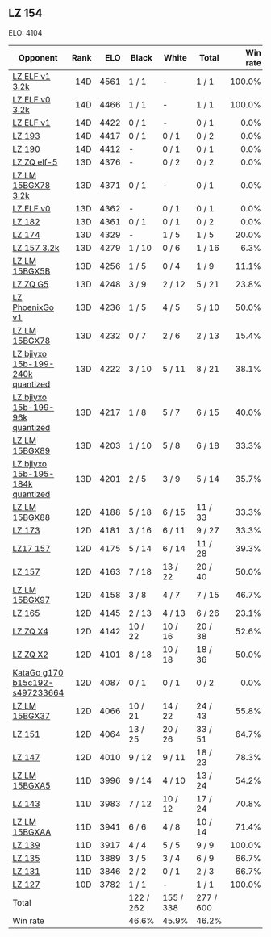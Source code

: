 ## LZ 154 ##

ELO: 4104

Opponent | Rank | ELO | Black | White | Total | Win rate
---------|-----:|----:|-------|-------|-------|-------:
[LZ ELF v1 3.2k](LZ%20ELF%20v1%203.2k.md) | 14D | 4561 | 1 / 1 | - | 1 / 1 | 100.0%
[LZ ELF v0 3.2k](LZ%20ELF%20v0%203.2k.md) | 14D | 4466 | 1 / 1 | - | 1 / 1 | 100.0%
[LZ ELF v1](LZ%20ELF%20v1.md) | 14D | 4422 | 0 / 1 | - | 0 / 1 | 0.0%
[LZ 193](LZ%20193.md) | 14D | 4417 | 0 / 1 | 0 / 1 | 0 / 2 | 0.0%
[LZ 190](LZ%20190.md) | 14D | 4412 | - | 0 / 1 | 0 / 1 | 0.0%
[LZ ZQ elf-5](LZ%20ZQ%20elf-5.md) | 13D | 4376 | - | 0 / 2 | 0 / 2 | 0.0%
[LZ LM 15BGX78 3.2k](LZ%20LM%2015BGX78%203.2k.md) | 13D | 4371 | 0 / 1 | - | 0 / 1 | 0.0%
[LZ ELF v0](LZ%20ELF%20v0.md) | 13D | 4362 | - | 0 / 1 | 0 / 1 | 0.0%
[LZ 182](LZ%20182.md) | 13D | 4361 | 0 / 1 | 0 / 1 | 0 / 2 | 0.0%
[LZ 174](LZ%20174.md) | 13D | 4329 | - | 1 / 5 | 1 / 5 | 20.0%
[LZ 157 3.2k](LZ%20157%203.2k.md) | 13D | 4279 | 1 / 10 | 0 / 6 | 1 / 16 | 6.3%
[LZ LM 15BGX5B](LZ%20LM%2015BGX5B.md) | 13D | 4256 | 1 / 5 | 0 / 4 | 1 / 9 | 11.1%
[LZ ZQ G5](LZ%20ZQ%20G5.md) | 13D | 4248 | 3 / 9 | 2 / 12 | 5 / 21 | 23.8%
[LZ PhoenixGo v1](LZ%20PhoenixGo%20v1.md) | 13D | 4236 | 1 / 5 | 4 / 5 | 5 / 10 | 50.0%
[LZ LM 15BGX78](LZ%20LM%2015BGX78.md) | 13D | 4232 | 0 / 7 | 2 / 6 | 2 / 13 | 15.4%
[LZ bjiyxo 15b-199-240k quantized](LZ%20bjiyxo%2015b-199-240k%20quantized.md) | 13D | 4222 | 3 / 10 | 5 / 11 | 8 / 21 | 38.1%
[LZ bjiyxo 15b-199-96k quantized](LZ%20bjiyxo%2015b-199-96k%20quantized.md) | 13D | 4217 | 1 / 8 | 5 / 7 | 6 / 15 | 40.0%
[LZ LM 15BGX89](LZ%20LM%2015BGX89.md) | 13D | 4203 | 1 / 10 | 5 / 8 | 6 / 18 | 33.3%
[LZ bjiyxo 15b-195-184k quantized](LZ%20bjiyxo%2015b-195-184k%20quantized.md) | 13D | 4201 | 2 / 5 | 3 / 9 | 5 / 14 | 35.7%
[LZ LM 15BGX88](LZ%20LM%2015BGX88.md) | 12D | 4188 | 5 / 18 | 6 / 15 | 11 / 33 | 33.3%
[LZ 173](LZ%20173.md) | 12D | 4181 | 3 / 16 | 6 / 11 | 9 / 27 | 33.3%
[LZ17 157](LZ17%20157.md) | 12D | 4175 | 5 / 14 | 6 / 14 | 11 / 28 | 39.3%
[LZ 157](LZ%20157.md) | 12D | 4163 | 7 / 18 | 13 / 22 | 20 / 40 | 50.0%
[LZ LM 15BGX97](LZ%20LM%2015BGX97.md) | 12D | 4158 | 3 / 8 | 4 / 7 | 7 / 15 | 46.7%
[LZ 165](LZ%20165.md) | 12D | 4145 | 2 / 13 | 4 / 13 | 6 / 26 | 23.1%
[LZ ZQ X4](LZ%20ZQ%20X4.md) | 12D | 4142 | 10 / 22 | 10 / 16 | 20 / 38 | 52.6%
[LZ ZQ X2](LZ%20ZQ%20X2.md) | 12D | 4101 | 8 / 18 | 10 / 18 | 18 / 36 | 50.0%
[KataGo g170 b15c192-s497233664](KataGo%20g170%20b15c192-s497233664.md) | 12D | 4087 | 0 / 1 | 0 / 1 | 0 / 2 | 0.0%
[LZ LM 15BGX37](LZ%20LM%2015BGX37.md) | 12D | 4066 | 10 / 21 | 14 / 22 | 24 / 43 | 55.8%
[LZ 151](LZ%20151.md) | 12D | 4064 | 13 / 25 | 20 / 26 | 33 / 51 | 64.7%
[LZ 147](LZ%20147.md) | 12D | 4010 | 9 / 12 | 9 / 11 | 18 / 23 | 78.3%
[LZ LM 15BGXA5](LZ%20LM%2015BGXA5.md) | 11D | 3996 | 9 / 14 | 4 / 10 | 13 / 24 | 54.2%
[LZ 143](LZ%20143.md) | 11D | 3983 | 7 / 12 | 10 / 12 | 17 / 24 | 70.8%
[LZ LM 15BGXAA](LZ%20LM%2015BGXAA.md) | 11D | 3941 | 6 / 6 | 4 / 8 | 10 / 14 | 71.4%
[LZ 139](LZ%20139.md) | 11D | 3917 | 4 / 4 | 5 / 5 | 9 / 9 | 100.0%
[LZ 135](LZ%20135.md) | 11D | 3889 | 3 / 5 | 3 / 4 | 6 / 9 | 66.7%
[LZ 131](LZ%20131.md) | 11D | 3846 | 2 / 2 | 0 / 1 | 2 / 3 | 66.7%
[LZ 127](LZ%20127.md) | 10D | 3782 | 1 / 1 | - | 1 / 1 | 100.0%
Total | | | 122 / 262 | 155 / 338 | 277 / 600 | 
Win rate| | | 46.6% | 45.9% | 46.2% | 
